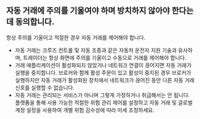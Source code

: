 ## 자동 거래에 주의를 기울여야 하며 방치하지 않아야 한다는 데 동의합니다.

항상 주의를 기울이고 적절한 경우 자동 거래를 제어해야 합니다.
- 자동 거래는 크루즈 컨트롤 및 자동 조종과 같은 자동차 운전자 지원 기술과 유사하며, 트레이더는 항상 화면에 주의를 기울이고 수동으로 거래를 제어해야 합니다.
- 거래 애플리케이션이 활성화되지 않았거나 네트워크 연결이 끊어지면 자동 거래가 실행을 중지합니다. 브로커와 함께 활성 주문이 있고 활성이 중지된 경우 브로커가 실행하지만 자동 거래가 활성화된 장치에서 네트워크가 끊어진 동안 다른 자동 거래 신호를 실행할 수 없습니다.
- 자동 거래는 관리되는 서비스가 아니며 그렇게 가정하거나 취급해서는 안 됩니다. 플랫폼을 통해 사용 가능한 적절한 위험 관리 제어를 설정하고 자동 거래 및 글로벌 계정 설정을 사용하여 개별 위험 감수성에 따라 미세 조정하세요.
